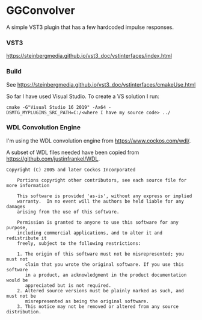 # GGConvolver
A simple VST3 plugin that has a few hardcoded impulse responses.

### VST3

https://steinbergmedia.github.io/vst3_doc/vstinterfaces/index.html

### Build

See https://steinbergmedia.github.io/vst3_doc/vstinterfaces/cmakeUse.html

So far I have used Visual Studio. To create a VS solution I run:
```
cmake -G"Visual Studio 16 2019" -Ax64 -DSMTG_MYPLUGINS_SRC_PATH=C:/<where I have my source code> ../
```


### WDL Convolution Engine

I'm using the WDL convolution engine from https://www.cockos.com/wdl/.

A subset of WDL files needed have been copied from https://github.com/justinfrankel/WDL.

```
Copyright (C) 2005 and later Cockos Incorporated
    
    Portions copyright other contributors, see each source file for more information

    This software is provided 'as-is', without any express or implied
    warranty.  In no event will the authors be held liable for any damages
    arising from the use of this software.

    Permission is granted to anyone to use this software for any purpose,
    including commercial applications, and to alter it and redistribute it
    freely, subject to the following restrictions:

    1. The origin of this software must not be misrepresented; you must not
       claim that you wrote the original software. If you use this software
       in a product, an acknowledgment in the product documentation would be
       appreciated but is not required.
    2. Altered source versions must be plainly marked as such, and must not be
       misrepresented as being the original software.
    3. This notice may not be removed or altered from any source distribution.
```


